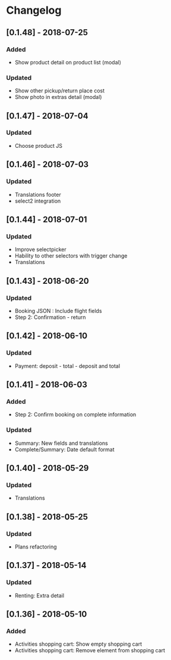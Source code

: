 # Changelog

## [0.1.48] - 2018-07-25
### Added
- Show product detail on product list (modal)
### Updated
- Show other pickup/return place cost
- Show photo in extras detail (modal)

## [0.1.47] - 2018-07-04
### Updated
- Choose product JS

## [0.1.46] - 2018-07-03
### Updated
- Translations footer
- select2 integration

## [0.1.44] - 2018-07-01
### Updated
- Improve selectpicker
- Hability to other selectors with trigger change
- Translations

## [0.1.43] - 2018-06-20
### Updated
- Booking JSON : Include flight fields
- Step 2: Confirmation - return

## [0.1.42] - 2018-06-10
### Updated
- Payment: deposit - total - deposit and total

## [0.1.41] - 2018-06-03
### Added
- Step 2: Confirm booking on complete information
### Updated
- Summary: New fields and translations
- Complete/Summary: Date default format

## [0.1.40] - 2018-05-29
### Updated
- Translations

## [0.1.38] - 2018-05-25
### Updated
- Plans refactoring

## [0.1.37] - 2018-05-14
### Updated
- Renting: Extra detail

## [0.1.36] - 2018-05-10
### Added
- Activities shopping cart: Show empty shopping cart
- Activities shopping cart: Remove element from shopping cart 

